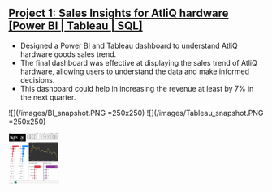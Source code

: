 
## [Project 1: Sales Insights for AtliQ hardware [Power BI | Tableau | SQL]](https://github.com/Inder-rana/Project_portfolio/tree/main/Sales_insights)
*  Designed a Power BI and Tableau dashboard to understand AtliQ hardware goods sales trend.
*  The final dashboard was effective at displaying the sales trend of AtliQ hardware, allowing users to understand the data and make informed decisions.
*  This dashboard could help in increasing the revenue at least by 7% in the next quarter. 

![](/images/BI_snapshot.PNG =250x250) ![](/images/Tableau_snapshot.PNG =250x250)

<img src="/images/BI_snapshot.PNG" width="100" height="100">




